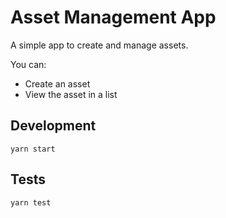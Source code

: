 # Asset Management App

A simple app to create and manage assets.

You can:
- Create an asset
- View the asset in a list

## Development
`yarn start`

## Tests
`yarn test`